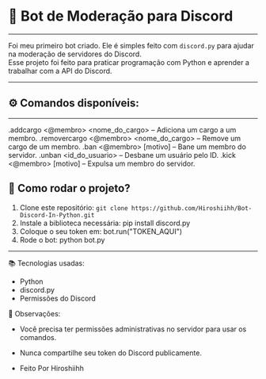 # 🤖 Bot de Moderação para Discord

------------------------------------------------------------------------------------------------------

Foi meu primeiro bot criado. Ele é simples feito com `discord.py` para ajudar na moderação de servidores do Discord.  
Esse projeto foi feito para praticar programação com Python e aprender a trabalhar com a API do Discord.

------------------------------------------------------------------------------------------------------

## ⚙️ Comandos disponíveis:

------------------------------------------------------------------------------------------------------

.addcargo <@membro> <nome_do_cargo> – Adiciona um cargo a um membro.
.removercargo <@membro> <nome_do_cargo> – Remove um cargo de um membro.
.ban <@membro> [motivo] – Bane um membro do servidor.
.unban <id_do_usuario> – Desbane um usuário pelo ID.
.kick <@membro> [motivo] – Expulsa um membro do servidor.

## 🚀 Como rodar o projeto?

1. Clone este repositório:
   ``git clone https://github.com/Hiroshiihh/Bot-Discord-In-Python.git``
2. Instale a biblioteca necessária:
   pip install discord.py
3. Coloque o seu token em:
   bot.run("TOKEN_AQUI")
4. Rode o bot:
   python bot.py
------------------------------------------------------------------------------------------------------

📚 Tecnologias usadas:

- Python
- discord.py
- Permissões do Discord

📌 Observações:

- Você precisa ter permissões administrativas no servidor para usar os comandos.
- Nunca compartilhe seu token do Discord publicamente.

- Feito Por Hiroshiihh
